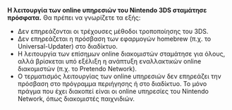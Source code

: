 **Η λειτουργία των online υπηρεσιών του Nintendo 3DS σταμάτησε πρόσφατα.** Θα πρέπει να γνωρίζετε τα εξής:

- Δεν επηρεάζονται οι τρέχουσες μέθοδοι τροποποίησης του 3DS.
- Δεν επηρεάζεται η πρόσβαση των εφαρμογών homebrew (π.χ. το Universal-Updater) στο διαδίκτυο.
- Η λειτουργία των επίσημων online διακομιστών σταμάτησε για όλους, αλλά βρίσκεται υπό εξέλιξη η ανάπτυξη εναλλακτικών online διακομιστών (π.χ. το Pretendo Network).
- Ο τερματισμός λειτουργίας των online υπηρεσιών δεν επηρεάζει την πρόσβαση στο πρόγραμμα περιήγησης ή στο διαδίκτυο. Το μόνο πράγμα που έχει διακοπεί είναι οι online υπηρεσίες του Nintendo Network, όπως διακομιστές παιχνιδιών.
